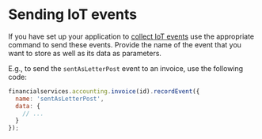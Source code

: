 # Sending IoT events

If you have set up your application to [collect IoT events](../../creating-the-write-model/collecting-iot-events/) use the appropriate command to send these events. Provide the name of the event that you want to store as well as its data as parameters.

E.g., to send the `sentAsLetterPost` event to an invoice, use the following code:

```javascript
financialservices.accounting.invoice(id).recordEvent({
  name: 'sentAsLetterPost',
  data: {
    // ...
  }
});
```
